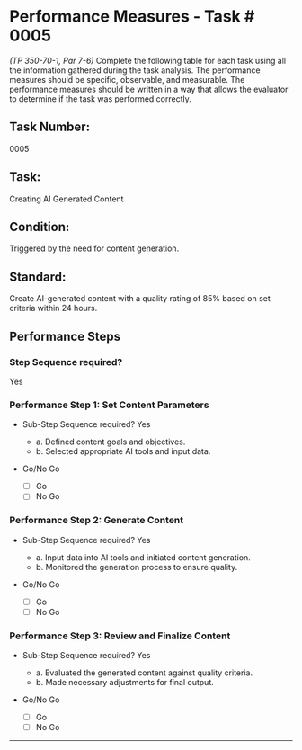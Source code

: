 # Performance Measures - Task # 0005
*(TP 350-70-1, Par 7-6)*
Complete the following table for each task using all the information gathered during the task analysis. The performance measures should be specific, observable, and measurable. The performance measures should be written in a way that allows the evaluator to determine if the task was performed correctly.

## Task Number: 
0005

## Task:
Creating AI Generated Content

## Condition:
Triggered by the need for content generation.

## Standard:
Create AI-generated content with a quality rating of 85% based on set criteria within 24 hours.

## Performance Steps

### Step Sequence required?
Yes

### Performance Step 1: Set Content Parameters
- Sub-Step Sequence required?
  Yes
  - a. Defined content goals and objectives.
  - b. Selected appropriate AI tools and input data.

- Go/No Go
  - [ ] Go
  - [ ] No Go

### Performance Step 2: Generate Content
- Sub-Step Sequence required?
  Yes
  - a. Input data into AI tools and initiated content generation.
  - b. Monitored the generation process to ensure quality.

- Go/No Go
  - [ ] Go
  - [ ] No Go

### Performance Step 3: Review and Finalize Content
- Sub-Step Sequence required?
  Yes
  - a. Evaluated the generated content against quality criteria.
  - b. Made necessary adjustments for final output.

- Go/No Go
  - [ ] Go
  - [ ] No Go

---
